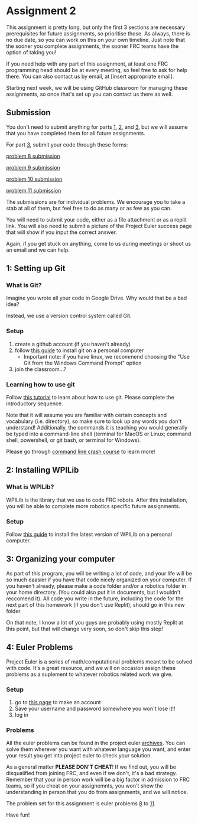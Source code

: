 # Assignment 2

This assignment is pretty long, but only the first 3 sections are necessary prerequisites for future assignments, so prioritise those. As always, there is no due date, so you can work on this on your own timeline. Just note that the sooner you complete assignments, the sooner FRC teams have the option of taking you!

If you need help with any part of this assignment, at least one FRC programming head should be at every meeting, so feel free to ask for help there. You can also contact us by email, at [insert appropriate email].

Starting next week, we will be using GitHub classroom for managing these assignments, so once that's set up you can contact us there as well.

## Submission

You don't need to submit anything for parts [1](#1-setting-up-git), [2](#2-installing-wpilib), and [3](#3-euler-problems), but we will assume that you have completed them for all future assignments.

For part [3](#3-euler-problems), submit your code through these forms:

[problem 8 submission](https://forms.gle/LyqHTr19krnMAnM87)

[problem 9 submission](https://forms.gle/P8waxsBCAvAHCbgaA)

[problem 10 submission](https://forms.gle/iei2hu2msQpZoK2z6)

[problem 11 submission](https://forms.gle/ufkSyZziApBprFy19)

The submissions are for individual problems. We encourage you to take a stab at all of them, but feel free to do as many or as few as you can.

You will need to submit your code, either as a file attachment or as a replit link. You will also need to submit a picture of the Project Euler success page that will show if you input the correct answer.

Again, if you get stuck on anything, come to us during meetings or shoot us an email and we can help.

## 1: Setting up Git

### What is Git?

Imagine you wrote all your code in Google Drive. Why would that be a bad idea?

Instead, we use a version control system called Git.

### Setup
1. create a github account (if you haven't already)
2. follow [this guide](https://github.com/git-guides/install-git) to install git on a personal computer
    - Important note: if you have linux, we recommend choosing the "Use Git from the Windows Command Prompt" option
3. join the classroom...?

### Learning how to use git
Follow [this tutorial](https://learngitbranching.js.org/) to learn about how to use git. Please complete the introductory sequence.

Note that it will assume you are familiar with certain concepts and vocabulary (i.e. directory), so make sure to look up any words you don't understand! Additionally, the commands it is teaching you would generally be typed into a command-line shell (terminal for MacOS or Linux; command shell, powershell, or git bash, or terminal for Windows).

Please go through [command line crash course](https://developer.mozilla.org/en-US/docs/Learn/Tools_and_testing/Understanding_client-side_tools/Command_line) to learn more!

## 2: Installing WPILib

### What is WPILib?
WPILib is the library that we use to code FRC robots. After this installation, you will be able to complete more robotics specific future assignments.

### Setup
Follow [this guide](https://docs.wpilib.org/en/latest/docs/zero-to-robot/step-2/wpilib-setup.html) to install the latest version of WPILib on a personal computer.

## 3: Organizing your computer
As part of this program, you will be writing a lot of code, and your life will be so much eaasier if you have that code nicely organized on your computer. If you haven't already, please make a code folder and/or a robotics folder in your home directory. (You could also put it in documents, but I wouldn't reccomend it). All code you write in the future, including the code for the next part of this homework (if you don't use Replit), should go in this new folder.

On that note, I know a lot of you guys are probably using mostly Replit at this point, but that will change very soon, so don't skip this step!

## 4: Euler Problems
Project Euler is a series of math/computational problems meant to be solved with code. It's a great resource, and we will on occasion assign these problems as a suplement to whatever robotics related work we give.

### Setup
1. go to [this page](https://projecteuler.net/register) to make an account
2. Save your username and password somewhere you won't lose it!!
3. log in

### Problems
All the euler problems can be found in the project euler [archives](https://projecteuler.net/archives). You can solve them wherever you want with whatever language you want, and enter your result you get into project euler to check your solution.

As a general matter **PLEASE DON'T CHEAT**! If we find out, you will be disqualified from joining FRC, and even if we don't, it's a bad strategy. Remember that your in person work will be a big factor in admission to FRC teams, so if you cheat on your assignemnts, you won't show the understanding in person that you do from assignments, and we will notice.

The problem set for this assignment is euler problems [8](https://projecteuler.net/problem=8) to [11](https://projecteuler.net/problem=11).

Have fun!